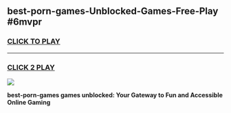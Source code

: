 
## best-porn-games-Unblocked-Games-Free-Play #6mvpr
<h3>
<a href="https://us.freeplayer.one?title=best-porn-games&ref=9M">CLICK TO PLAY</a></h3>
<hr>

<h3>
<a href="https://us.freeplayer.one?title=best-porn-games&ref=9M">CLICK 2 PLAY</a>
  
</h3>

<a href="https://us.freeplayer.one?title=best-porn-games&ref=9M"><img src="https://clearcache.store/games.png"></a>


**best-porn-games games unblocked: Your Gateway to Fun and Accessible Online Gaming**
